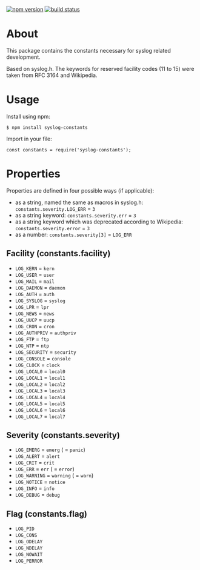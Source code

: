 [![npm version](https://img.shields.io/npm/v/syslog-constants.svg)](https://www.npmjs.com/package/syslog-constants)
[![build status](https://github.com/csimi/syslog-constants/workflows/build/badge.svg)](https://github.com/csimi/syslog-constants/actions)

# About

This package contains the constants necessary for syslog related development.

Based on syslog.h. The keywords for reserved facility codes (11 to 15) were taken from RFC 3164 and Wikipedia.

# Usage

Install using npm:

```
$ npm install syslog-constants
```

Import in your file:

```
const constants = require('syslog-constants');
```

# Properties

Properties are defined in four possible ways (if applicable):

* as a string, named the same as macros in syslog.h: `constants.severity.LOG_ERR` = `3`
* as a string keyword: `constants.severity.err` = `3`
* as a string keyword which was deprecated according to Wikipedia: `constants.severity.error` = `3`
* as a number: `constants.severity[3]` = `LOG_ERR`

## Facility (constants.facility)

* `LOG_KERN` = `kern`
* `LOG_USER` = `user`
* `LOG_MAIL` = `mail`
* `LOG_DAEMON` = `daemon`
* `LOG_AUTH` = `auth`
* `LOG_SYSLOG` = `syslog`
* `LOG_LPR` = `lpr`
* `LOG_NEWS` = `news`
* `LOG_UUCP` = `uucp`
* `LOG_CRON` = `cron`
* `LOG_AUTHPRIV` = `authpriv`
* `LOG_FTP` = `ftp`
* `LOG_NTP` = `ntp`
* `LOG_SECURITY` = `security`
* `LOG_CONSOLE` = `console`
* `LOG_CLOCK` = `clock`
* `LOG_LOCAL0` = `local0`
* `LOG_LOCAL1` = `local1`
* `LOG_LOCAL2` = `local2`
* `LOG_LOCAL3` = `local3`
* `LOG_LOCAL4` = `local4`
* `LOG_LOCAL5` = `local5`
* `LOG_LOCAL6` = `local6`
* `LOG_LOCAL7` = `local7`

## Severity (constants.severity)

* `LOG_EMERG` = `emerg` ( = `panic`)
* `LOG_ALERT` = `alert`
* `LOG_CRIT` = `crit`
* `LOG_ERR` = `err` ( = `error`)
* `LOG_WARNING` = `warning` ( = `warn`)
* `LOG_NOTICE` = `notice`
* `LOG_INFO` = `info`
* `LOG_DEBUG` = `debug`

## Flag (constants.flag)

* `LOG_PID`
* `LOG_CONS`
* `LOG_ODELAY`
* `LOG_NDELAY`
* `LOG_NOWAIT`
* `LOG_PERROR`
